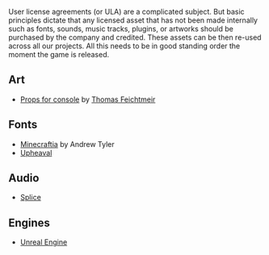 User license agreements (or ULA) are a complicated subject. But basic principles dictate that any licensed asset that has not been made internally such as fonts, sounds, music tracks, plugins, or artworks should be purchased by the company and credited. These assets can be then re-used across all our projects. All this needs to be in good standing order the moment the game is released.

## Art

- [Props for console](https://docs.google.com/document/d/1tNBRxfKhTqwgsrTTRD-nMbe6zew1c-u7yMaOj6vOKrI/edit) by [Thomas Feichtmeir](mailto:thomas.feichtmeir@gmx.at)

## Fonts

- [Minecraftia](https://docs.google.com/document/d/e/2PACX-1vRZasbum7bxVI7iCptrs99OgFTM5iOtGCC4gGjlC-2g4F9Q4uRv_O8ktPBsmibUFs-Bbi2wAZo1Lyaa/pub) by Andrew Tyler
- [Upheaval](https://blogfonts.com/upheaval-pro.font)

## Audio

- [Splice](https://splice.com/terms)

## Engines

- [Unreal Engine](https://www.unrealengine.com/en-US/eula/unreal)

